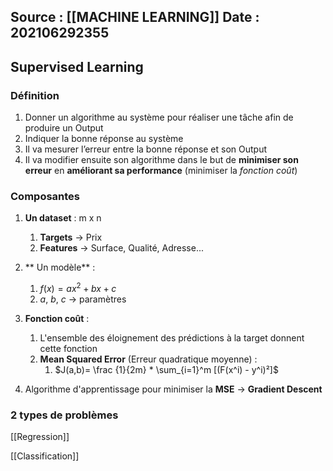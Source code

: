 Source : [[MACHINE LEARNING]]
Date : 202106292355
---

## Supervised Learning

### Définition 

1. Donner un algorithme au système pour réaliser une tâche afin de produire un Output
2. Indiquer la bonne réponse au système 
3. Il va mesurer l’erreur entre la bonne réponse et son Output
4. Il va modifier ensuite son algorithme dans le but de **minimiser son erreur** en **améliorant sa performance** (minimiser la _fonction coût_)

### Composantes

1. **Un dataset** : m x n
	1. **Targets** -> Prix 
	2. **Features** -> Surface, Qualité, Adresse...


2. ** Un modèle** : 
	1. $f(x) = ax^2 + bx + c$
	2. $a$, $b$, $c$ -> paramètres 


3. **Fonction coût** :
	1. L'ensemble des éloignement des prédictions à la target donnent cette fonction
	2. **Mean Squared Error** (Erreur quadratique moyenne) : 
		1. $J(a,b)= \frac {1}{2m} * \sum_{i=1}^m [(F(x^i) - y^i)²]$	


4. Algorithme d'apprentissage pour minimiser la **MSE** -> **Gradient Descent**


### 2 types de problèmes

[[Regression]]

[[Classification]]
